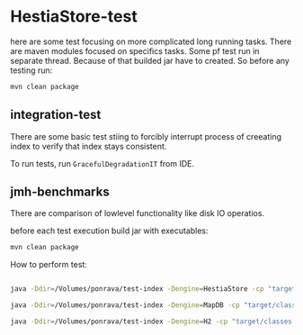 # HestiaStore-test

here are some test focusing on more complicated long running tasks. There are maven modules focused on specifics tasks. Some pf test run in separate thread. Because of that builded jar have to created. So before any testing run:

```bash
mvn clean package
```

## integration-test

There are some basic test stiing to forcibly interrupt process of creeating index to verify that index stays consistent.

To run tests, run `GracefulDegradationIT` from IDE.

## jmh-benchmarks

There are comparison of lowlevel functionality like disk IO operatios.

before each test execution build jar with executables:

```bash
mvn clean package
```

How to perform test:

```bash

java -Ddir=/Volumes/ponrava/test-index -Dengine=HestiaStore -cp "target/classes:target/lib/*" org.hestiastore.index.benchmark.plainload.Main

java -Ddir=/Volumes/ponrava/test-index -Dengine=MapDB -cp "target/classes:target/lib/*" org.hestiastore.index.benchmark.plainload.Main

java -Ddir=/Volumes/ponrava/test-index -Dengine=H2 -cp "target/classes:target/lib/*" org.hestiastore.index.benchmark.plainload.Main

```
